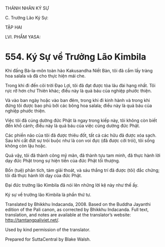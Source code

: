 THÁNH NHÂN KÝ SỰ

C. Trưởng Lão Ký Sự:

TẬP HAI

LVI. PHẨM YASA:

# 554\. Ký Sự về Trưởng Lão Kimbila

Khi đấng Bà-la-môn toàn hảo Kakusandha Niết Bàn, tôi đã cầm lấy tràng hoa salala và đã cho thực hiện mái che.

Trong khi đi đến cõi trời Đạo Lợi, tôi đã đạt được tòa lâu đài hạng nhất. Tôi rực rỡ hơn chư Thiên khác; điều này là quả báu của nghiệp phước thiện.

Và vào ban ngày hoặc vào ban đêm, trong khi đi kinh hành và trong khi đứng tôi được bao phủ bởi các bông hoa salala; điều này là quả báu của nghiệp phước thiện.

Việc tôi đã cúng dường đức Phật là ngay trong kiếp này, tôi không còn biết đến khổ cảnh; điều này là quả báu của việc cúng dường đức Phật.

Các phiền não của tôi đã được thiêu đốt, tất cả các hữu đã được xóa sạch. Sau khi cắt đứt sự trói buộc như là con voi đực (đã được cởi trói), tôi sống không còn lậu hoặc.

Quả vậy, tôi đã thành công mỹ mãn, đã thành tựu tam minh, đã thực hành lời dạy đức Phật trong sự hiện tiền của đức Phật tối thượng.

Bốn (tuệ) phân tích, tám giải thoát, và sáu thắng trí đã được (tôi) đắc chứng; tôi đã thực hành lời dạy của đức Phật.

Đại đức trưởng lão Kimbila đã nói lên những lời kệ này như thế ấy.

Ký sự về trưởng lão Kimbila là phần thứ tư.

Translated by Bhikkhu Indacanda, 2008. Based on the Buddha Jayanthi edition of the Pali canon, as corrected by Bhikkhu Indacanda. Full text, translation, and notes are available at the translator’s website: http://tamtangpaliviet.net/.

Used by kind permission of the translator.

Prepared for SuttaCentral by Blake Walsh.